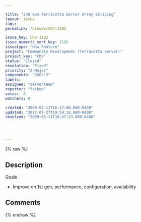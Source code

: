 ```yaml
---

title: "2nd Gen Terracotta Server Array Striping"
layout: issue
tags: 
permalink: /browse/CDV-1192

issue_key: CDV-1192
issue_numeric_sort_key: 1192
issuetype: "New Feature"
project: "Community Development (Terracotta Server)"
project_key: "CDV"
status: "Closed"
resolution: "Fixed"
priority: "2 Major"
components: "DSO:L2"
labels: 
assignee: "serverteam"
reporter: "foshea"
votes:  0
watchers: 0

created: "2009-03-11T16:37:00.000-0400"
updated: "2012-07-27T19:59:18.000-0400"
resolved: "2009-03-11T16:37:23.000-0400"




---
```


{% raw %}

## Description

<div markdown="1" class="description">

Goals
- Improve on 1st gen, performance, configuration, availability

</div>

## Comments



{% endraw %}
